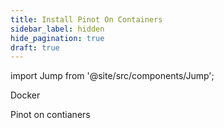```yaml
---
title: Install Pinot On Containers
sidebar_label: hidden
hide_pagination: true
draft: true
---
```


import Jump from '@site/src/components/Jump';

<Jump to="/docs/setup/installation/containers/docker/">Docker</Jump>


Pinot on contianers
